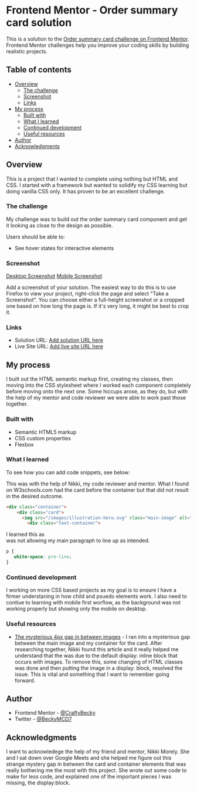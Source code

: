 # Frontend Mentor - Order summary card solution

This is a solution to the [Order summary card challenge on Frontend Mentor](https://www.frontendmentor.io/challenges/order-summary-component-QlPmajDUj). Frontend Mentor challenges help you improve your coding skills by building realistic projects. 

## Table of contents

- [Overview](#overview)
  - [The challenge](#the-challenge)
  - [Screenshot](#screenshot)
  - [Links](#links)
- [My process](#my-process)
  - [Built with](#built-with)
  - [What I learned](#what-i-learned)
  - [Continued development](#continued-development)
  - [Useful resources](#useful-resources)
- [Author](#author)
- [Acknowledgments](#acknowledgments)

## Overview

This is a project that I wanted to complete using nothing but HTML and CSS. I started with a framework but wanted to solidify my CSS learning but doing vanilla CSS only. It has proven to be an excellent challenge. 

### The challenge
My challenge was to build out the order summary card component and get it looking as close to the design as possible.

Users should be able to:

- See hover states for interactive elements

### Screenshot

[Desktop Screenshot]()
[Mobile Screenshot]()


Add a screenshot of your solution. The easiest way to do this is to use Firefox to view your project, right-click the page and select "Take a Screenshot". You can choose either a full-height screenshot or a cropped one based on how long the page is. If it's very long, it might be best to crop it.

### Links

- Solution URL: [Add solution URL here](https://your-solution-url.com)
- Live Site URL: [Add live site URL here](https://your-live-site-url.com)

## My process
  
I built out the HTML semantic markup first, creating my classes, then moving into the CSS stylesheet where I worked each component completely before moving onto the next one. Some hiccups arose, as they do, but with the help of my mentor and code reviewer we were able to work past those together. 

### Built with

- Semantic HTML5 markup
- CSS custom properties
- Flexbox

### What I learned

To see how you can add code snippets, see below:

This was with the help of Nikki, my code reviewer and mentor. What I found on W3schools.com had the card before the container but that did not 
result in the desired outcome.
```html
<div class="container">
    <div class="card">
      <img src="/images/illustration-hero.svg" class="main-image" alt="dancing to music">
        <div class="text-container">
```

I learned this as <br> was not allowing my main paragraph to line up as intended.
```css
p {
   white-space: pre-line;
}
```
### Continued development

I working on more CSS based projects as my goal is to ensure I have a firmer understaning in how child and psuedo elements work. I also need to contiue to learning with mobile first worflow, as the background was not working properly but showing only the mobile on desktop. 

### Useful resources

- [The mysterious 4px gap in between images](https://www.codeblocq.com/2016/09/The-mysterious-4px-gap-in-between-images/) - I ran into a mysterious gap between the main image and my container for the card. After researching together, Nikki found this article and it really helped me understand that the was due to the default display: inline block that occurs with images. To remove this, some changing of HTML classes was done and then putting the image in a display: block, resolved the issue. This is vital and something that I want to remember going forward.

## Author

- Frontend Mentor - [@CraftyBecky](https://www.frontendmentor.io/profile/CraftyBecky)
- Twitter - [@BeckyMCD7](https://www.twitter.com/BeckyMcD7)

## Acknowledgments

I want to acknowledege the help of my friend and mentor, Nikki Morely. She and I sat down over Google Meets and she helped me figure out this strange mystery gap in between the card and container elements that was really bothering me the most with this project. She wrote out some code to make for less code, and explained one of the important pieces I was missing, the display:block. 

